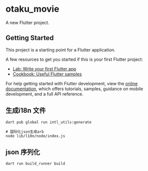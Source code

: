 # otaku_movie

A new Flutter project.

## Getting Started

This project is a starting point for a Flutter application.

A few resources to get you started if this is your first Flutter project:

- [Lab: Write your first Flutter app](https://docs.flutter.dev/get-started/codelab)
- [Cookbook: Useful Flutter samples](https://docs.flutter.dev/cookbook)

For help getting started with Flutter development, view the
[online documentation](https://docs.flutter.dev/), which offers tutorials,
samples, guidance on mobile development, and a full API reference.

## 生成i18n 文件
```agsl
dart pub global run intl_utils:generate

# 国际化json生成arb
node lib/l10n/node/index.js
```

## json 序列化

```
dart run build_runner build
```
